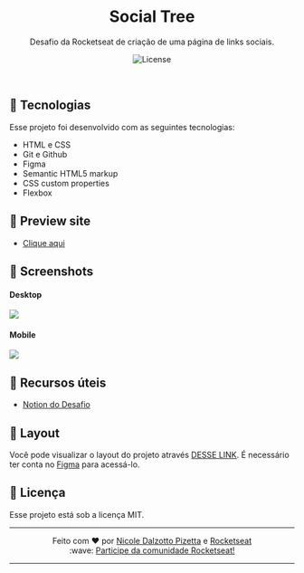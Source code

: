 <h1 align="center"> Social Tree </h1>

<p align="center">
Desafio da Rocketseat de criação de uma página de links sociais. <br/>

</p>

<p align="center">
  <img alt="License" src="https://img.shields.io/static/v1?label=license&message=MIT&color=49AA26&labelColor=000000">
</p>

<br>

## 🚀 Tecnologias

Esse projeto foi desenvolvido com as seguintes tecnologias:

- HTML e CSS
- Git e Github
- Figma
- Semantic HTML5 markup
- CSS custom properties
- Flexbox

## 🚀 Preview site

- [Clique aqui](https://nicoledpizetta.github.io/EndlessNightmareGame/)

## 🚀 Screenshots

#### Desktop

![](./assets/Screenshots/Desktop.png)

#### Mobile

![](./assets/Screenshots/Mobile.png)

## 🚀 Recursos úteis

- [Notion do Desafio](https://efficient-sloth-d85.notion.site/Desafio-Social-Tree-a4008e467a3248c4b05c97cf78aea44f)

## 🚀 Layout

Você pode visualizar o layout do projeto através [DESSE LINK](https://www.figma.com/file/yi1ycIyAW8QiGiX9bMFHkU/DD-%2F-Social-links/duplicate). É necessário ter conta no [Figma](https://figma.com) para acessá-lo.

## :memo: Licença

Esse projeto está sob a licença MIT.

---

<p align="center"> Feito com ♥ por <a href="https://github.com/NicoleDPizetta">Nicole Dalzotto Pizetta</a> e <a href="https://www.rocketseat.com.br/">Rocketseat</a> 
<br>:wave: <a href="https://discord.gg/rocketseat">Participe da comunidade Rocketseat!</a> </p>

---
